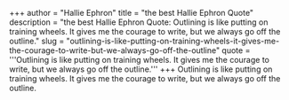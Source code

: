 +++
author = "Hallie Ephron"
title = "the best Hallie Ephron Quote"
description = "the best Hallie Ephron Quote: Outlining is like putting on training wheels. It gives me the courage to write, but we always go off the outline."
slug = "outlining-is-like-putting-on-training-wheels-it-gives-me-the-courage-to-write-but-we-always-go-off-the-outline"
quote = '''Outlining is like putting on training wheels. It gives me the courage to write, but we always go off the outline.'''
+++
Outlining is like putting on training wheels. It gives me the courage to write, but we always go off the outline.
